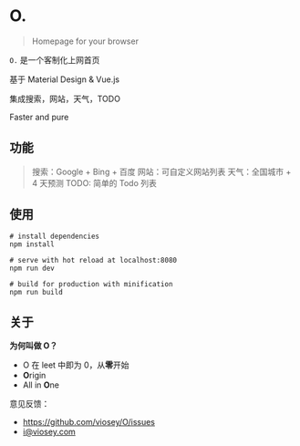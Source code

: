 # O.

> Homepage for your browser

`O.` 是一个客制化上网首页

基于 Material Design & Vue.js

集成搜索，网站，天气，TODO

Faster and pure

## 功能   

>搜索：Google + Bing + 百度
网站：可自定义网站列表
天气：全国城市 + 4 天预测
TODO: 简单的 Todo 列表

## 使用

```
# install dependencies
npm install

# serve with hot reload at localhost:8080
npm run dev

# build for production with minification
npm run build
```

## 关于

**为何叫做 O？**
- O 在 leet 中即为 0，从**零**开始
- **O**rigin
- All in **O**ne

意见反馈：
- https://github.com/viosey/O/issues
- [i@viosey.com](mailto:i@viosey.com)
